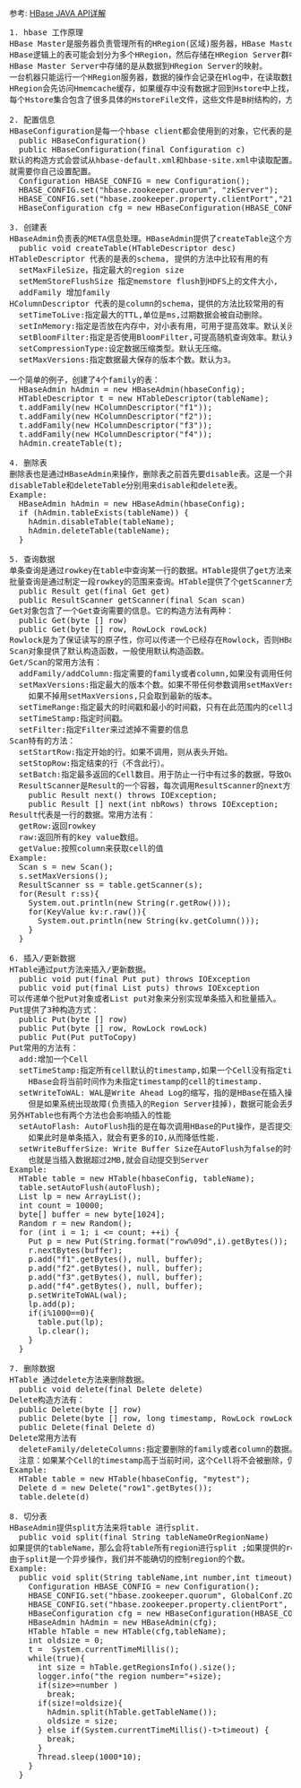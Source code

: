 参考: [HBase JAVA API详解](http://www.open-open.com/lib/view/open1342514370807.html)

<pre>
1. hbase 工作原理
HBase Master是服务器负责管理所有的HRegion(区域)服务器，HBase Master并不存储HBase服务器的任何数据，
HBase逻辑上的表可能会划分为多个HRegion，然后存储在HRegion Server群中，
HBase Master Server中存储的是从数据到HRegion Server的映射。
一台机器只能运行一个HRegion服务器，数据的操作会记录在Hlog中，在读取数据时候，
HRegion会先访问Hmemcache缓存，如果缓存中没有数据才回到Hstore中上找，没一个列都会有一个Hstore集合，
每个Hstore集合包含了很多具体的HstoreFile文件，这些文件是B树结构的，方便快速读取。

2. 配置信息
HBaseConfiguration是每一个hbase client都会使用到的对象，它代表的是HBase配置信息。它有两种构造方式：
  public HBaseConfiguration()
  public HBaseConfiguration(final Configuration c)
默认的构造方式会尝试从hbase-default.xml和hbase-site.xml中读取配置。如果classpath没有这两个文件，
就需要你自己设置配置。
  Configuration HBASE_CONFIG = new Configuration();
  HBASE_CONFIG.set("hbase.zookeeper.quorum", "zkServer");
  HBASE_CONFIG.set("hbase.zookeeper.property.clientPort","2181");
  HBaseConfiguration cfg = new HBaseConfiguration(HBASE_CONFIG);

3. 创建表
HBaseAdmin负责表的META信息处理。HBaseAdmin提供了createTable这个方法：
  public void createTable(HTableDescriptor desc)
HTableDescriptor 代表的是表的schema, 提供的方法中比较有用的有
  setMaxFileSize，指定最大的region size
  setMemStoreFlushSize 指定memstore flush到HDFS上的文件大小, 
  addFamily 增加family
HColumnDescriptor 代表的是column的schema，提供的方法比较常用的有
  setTimeToLive:指定最大的TTL,单位是ms,过期数据会被自动删除。
  setInMemory:指定是否放在内存中，对小表有用，可用于提高效率。默认关闭
  setBloomFilter:指定是否使用BloomFilter,可提高随机查询效率。默认关闭
  setCompressionType:设定数据压缩类型。默认无压缩。
  setMaxVersions:指定数据最大保存的版本个数。默认为3。
  
一个简单的例子，创建了4个family的表：
  HBaseAdmin hAdmin = new HBaseAdmin(hbaseConfig);
  HTableDescriptor t = new HTableDescriptor(tableName);
  t.addFamily(new HColumnDescriptor("f1"));
  t.addFamily(new HColumnDescriptor("f2"));
  t.addFamily(new HColumnDescriptor("f3"));
  t.addFamily(new HColumnDescriptor("f4"));
  hAdmin.createTable(t);

4. 删除表
删除表也是通过HBaseAdmin来操作，删除表之前首先要disable表。这是一个非常耗时的操作，所以不建议频繁删除表。
disableTable和deleteTable分别用来disable和delete表。
Example:
  HBaseAdmin hAdmin = new HBaseAdmin(hbaseConfig);
  if (hAdmin.tableExists(tableName)) {
    hAdmin.disableTable(tableName);
    hAdmin.deleteTable(tableName);
  }

5. 查询数据
单条查询是通过rowkey在table中查询某一行的数据。HTable提供了get方法来完成单条查询。
批量查询是通过制定一段rowkey的范围来查询。HTable提供了个getScanner方法来完成批量查询。
  public Result get(final Get get)
  public ResultScanner getScanner(final Scan scan)
Get对象包含了一个Get查询需要的信息。它的构造方法有两种：
  public Get(byte [] row)
  public Get(byte [] row, RowLock rowLock)
Rowlock是为了保证读写的原子性，你可以传递一个已经存在Rowlock，否则HBase会自动生成一个新的rowlock。
Scan对象提供了默认构造函数，一般使用默认构造函数。
Get/Scan的常用方法有：
  addFamily/addColumn:指定需要的family或者column,如果没有调用任何addFamily或者Column,会返回所有的columns.
  setMaxVersions:指定最大的版本个数。如果不带任何参数调用setMaxVersions,表示取所有的版本。
    如果不掉用setMaxVersions,只会取到最新的版本。
  setTimeRange:指定最大的时间戳和最小的时间戳，只有在此范围内的cell才能被获取。
  setTimeStamp:指定时间戳。
  setFilter:指定Filter来过滤掉不需要的信息
Scan特有的方法：
  setStartRow:指定开始的行。如果不调用，则从表头开始。
  setStopRow:指定结束的行（不含此行）。
  setBatch:指定最多返回的Cell数目。用于防止一行中有过多的数据，导致OutofMemory错误。
  ResultScanner是Result的一个容器，每次调用ResultScanner的next方法，会返回Result.
    public Result next() throws IOException;
    public Result [] next(int nbRows) throws IOException;
Result代表是一行的数据。常用方法有：
  getRow:返回rowkey
  raw:返回所有的key value数组。
  getValue:按照column来获取cell的值
Example:
  Scan s = new Scan();
  s.setMaxVersions();
  ResultScanner ss = table.getScanner(s);
  for(Result r:ss){
    System.out.println(new String(r.getRow()));
    for(KeyValue kv:r.raw()){
      System.out.println(new String(kv.getColumn()));
    }
  }

6. 插入/更新数据
HTable通过put方法来插入/更新数据。
  public void put(final Put put) throws IOException
  public void put(final List puts) throws IOException
可以传递单个批Put对象或者List put对象来分别实现单条插入和批量插入。
Put提供了3种构造方式：
  public Put(byte [] row)
  public Put(byte [] row, RowLock rowLock)
  public Put(Put putToCopy) 
Put常用的方法有：
  add:增加一个Cell
  setTimeStamp:指定所有cell默认的timestamp,如果一个Cell没有指定timestamp,就会用到这个值。如果没有调用，
    HBase会将当前时间作为未指定timestamp的cell的timestamp.
  setWriteToWAL: WAL是Write Ahead Log的缩写，指的是HBase在插入操作前是否写Log。默认是打开，关掉会提高性能，
    但是如果系统出现故障(负责插入的Region Server挂掉)，数据可能会丢失。
另外HTable也有两个方法也会影响插入的性能
  setAutoFlash: AutoFlush指的是在每次调用HBase的Put操作，是否提交到HBase Server。默认是true,每次会提交。
    如果此时是单条插入，就会有更多的IO,从而降低性能.
  setWriteBufferSize: Write Buffer Size在AutoFlush为false的时候起作用，默认是2MB,
    也就是当插入数据超过2MB,就会自动提交到Server
Example:
  HTable table = new HTable(hbaseConfig, tableName);
  table.setAutoFlush(autoFlush);
  List lp = new ArrayList();
  int count = 10000;
  byte[] buffer = new byte[1024];
  Random r = new Random();
  for (int i = 1; i <= count; ++i) {
    Put p = new Put(String.format("row%09d",i).getBytes());
    r.nextBytes(buffer);
    p.add("f1".getBytes(), null, buffer);
    p.add("f2".getBytes(), null, buffer);
    p.add("f3".getBytes(), null, buffer);
    p.add("f4".getBytes(), null, buffer);
    p.setWriteToWAL(wal);
    lp.add(p);
    if(i%1000==0){
      table.put(lp);
      lp.clear();
    }
  }

7. 删除数据
HTable 通过delete方法来删除数据。
  public void delete(final Delete delete) 
Delete构造方法有：
  public Delete(byte [] row)
  public Delete(byte [] row, long timestamp, RowLock rowLock)
  public Delete(final Delete d)
Delete常用方法有
  deleteFamily/deleteColumns:指定要删除的family或者column的数据。如果不调用任何这样的方法，将会删除整行。
  注意：如果某个Cell的timestamp高于当前时间，这个Cell将不会被删除，仍然可以查出来。
Example:
  HTable table = new HTable(hbaseConfig, "mytest");
  Delete d = new Delete("row1".getBytes());
  table.delete(d) 

8. 切分表
HBaseAdmin提供split方法来将table 进行split.
  public void split(final String tableNameOrRegionName)
如果提供的tableName，那么会将table所有region进行split ;如果提供的region Name，那么只会split这个region.
由于split是一个异步操作，我们并不能确切的控制region的个数。
Example:
  public void split(String tableName,int number,int timeout) throws Exception {
    Configuration HBASE_CONFIG = new Configuration();
    HBASE_CONFIG.set("hbase.zookeeper.quorum", GlobalConf.ZOOKEEPER_QUORUM);
    HBASE_CONFIG.set("hbase.zookeeper.property.clientPort", GlobalConf.ZOOKEEPER_PORT);
    HBaseConfiguration cfg = new HBaseConfiguration(HBASE_CONFIG);
    HBaseAdmin hAdmin = new HBaseAdmin(cfg);
    HTable hTable = new HTable(cfg,tableName);
    int oldsize = 0;
    t =  System.currentTimeMillis();
    while(true){
      int size = hTable.getRegionsInfo().size();
      logger.info("the region number="+size);
      if(size>=number ) 
        break;
      if(size!=oldsize){
        hAdmin.split(hTable.getTableName());
        oldsize = size;
      } else if(System.currentTimeMillis()-t>timeout) {
        break;
      }
      Thread.sleep(1000*10);
    }
  }
</pre>
